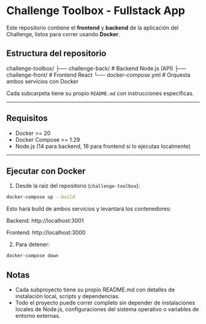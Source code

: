 # Challenge Toolbox - Fullstack App

Este repositorio contiene el **frontend** y **backend** de la aplicación del Challenge, listos para correr usando **Docker**.

## Estructura del repositorio

challenge-toolbox/
├── challenge-back/ # Backend Node.js (API)
├── challenge-front/ # Frontend React
└── docker-compose.yml # Orquesta ambos servicios con Docker


Cada subcarpeta tiene su propio `README.md` con instrucciones específicas.

---

## Requisitos

- Docker >= 20
- Docker Compose >= 1.29
- Node.js (14 para backend, 16 para frontend si lo ejecutas localmente)

---

## Ejecutar con Docker

1. Desde la raíz del repositorio (`challenge-toolbox`):

```bash
docker-compose up --build
```

Esto hará build de ambos servicios y levantará los contenedores:

Backend: http://localhost:3001

Frontend: http://localhost:3000

2. Para detener:

```bash
docker-compose down
```

## Notas
- Cada subproyecto tiene su propio README.md con detalles de instalación local, scripts y dependencias.
- Todo el proyecto puede correr completo sin depender de instalaciones locales de Node.js, configuraciones del sistema operativo o variables de entorno externas.